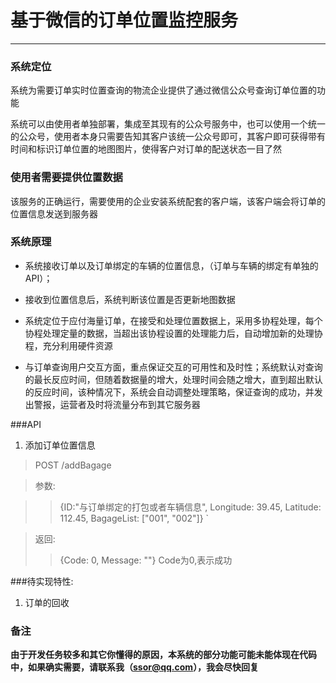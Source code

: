 # 基于微信的订单位置监控服务

------------------------------------

### 系统定位

系统为需要订单实时位置查询的物流企业提供了通过微信公众号查询订单位置的功能

系统可以由使用者单独部署，集成至其现有的公众号服务中，也可以使用一个统一的公众号，使用者本身只需要告知其客户该统一公众号即可，其客户即可获得带有时间和标识订单位置的地图图片，使得客户对订单的配送状态一目了然

### 使用者需要提供位置数据

该服务的正确运行，需要使用的企业安装系统配套的客户端，该客户端会将订单的位置信息发送到服务器

### 系统原理

* 系统接收订单以及订单绑定的车辆的位置信息，（订单与车辆的绑定有单独的API）；

* 接收到位置信息后，系统判断该位置是否更新地图数据

* 系统定位于应付海量订单，在接受和处理位置数据上，采用多协程处理，每个协程处理定量的数据，当超出该协程设置的处理能力后，自动增加新的处理协程，充分利用硬件资源

* 与订单查询用户交互方面，重点保证交互的可用性和及时性；系统默认对查询的最长反应时间，但随着数据量的增大，处理时间会随之增大，直到超出默认的反应时间，该种情况下，系统会自动调整处理策略，保证查询的成功，并发出警报，运营者及时将流量分布到其它服务器

###API

1. 添加订单位置信息

> POST /addBagage

> 参数:

>>{ID:"与订单绑定的打包或者车辆信息", Longitude: 39.45, Latitude: 112.45, BagageList: ["001", "002"]}
`

> 返回:
>
>> {Code: 0, Message: ""}
>> Code为0,表示成功

###待实现特性:

1. 订单的回收

### 备注

**由于开发任务较多和其它你懂得的原因，本系统的部分功能可能未能体现在代码中，如果确实需要，请联系我（ssor@qq.com），我会尽快回复**
